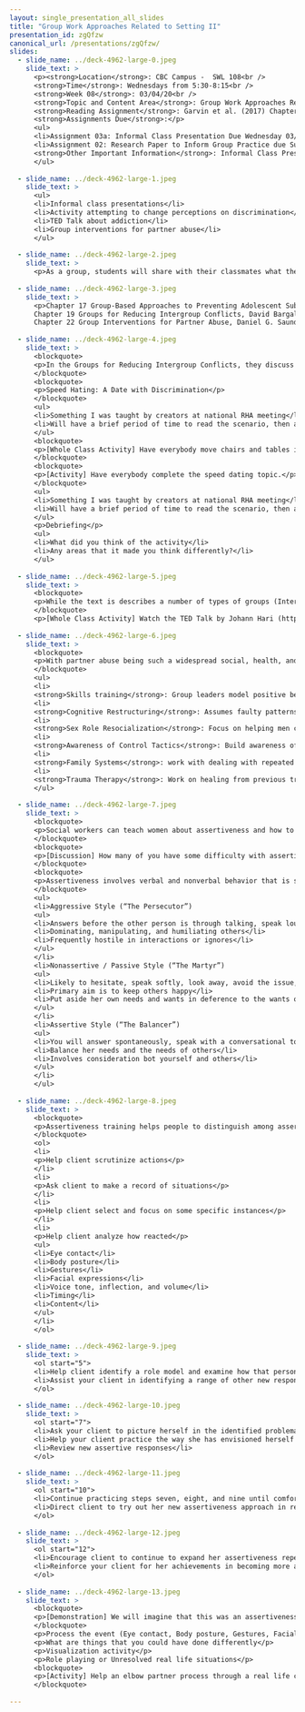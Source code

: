 ```yaml
---
layout: single_presentation_all_slides
title: "Group Work Approaches Related to Setting II"
presentation_id: zgQfzw
canonical_url: /presentations/zgQfzw/
slides:
  - slide_name: ../deck-4962-large-0.jpeg
    slide_text: >
      <p><strong>Location</strong>: CBC Campus -  SWL 108<br />
      <strong>Time</strong>: Wednesdays from 5:30-8:15<br />
      <strong>Week 08</strong>: 03/04/20<br />
      <strong>Topic and Content Area</strong>: Group Work Approaches Related to Setting II<br />
      <strong>Reading Assignment</strong>: Garvin et al. (2017) Chapters 17, 19, and 22<br />
      <strong>Assignments Due</strong>:</p>
      <ul>
      <li>Assignment 03a: Informal Class Presentation Due Wednesday 03/04/20 during class</li>
      <li>Assignment 02: Research Paper to Inform Group Practice due Sunday 03/08/20 by 11:55 PM on My Heritage<br />
      <strong>Other Important Information</strong>: Informal Class Presentation Due During Class Week 08</li>
      </ul>
      
  - slide_name: ../deck-4962-large-1.jpeg
    slide_text: >
      <ul>
      <li>Informal class presentations</li>
      <li>Activity attempting to change perceptions on discrimination</li>
      <li>TED Talk about addiction</li>
      <li>Group interventions for partner abuse</li>
      </ul>
      
  - slide_name: ../deck-4962-large-2.jpeg
    slide_text: >
      <p>As a group, students will share with their classmates what their plan is to implement their group (i.e. when and where), and what the content that they are going to do for their groups. These presentations should not be longer than five minutes</p>
      
  - slide_name: ../deck-4962-large-3.jpeg
    slide_text: >
      <p>Chapter 17 Group-Based Approaches to Preventing Adolescent Substance Abuse: The State of Social Work Science, David Córdova, Francheska Alers-Rojas, Brian Perron, Christopher P. Salas-Wright, &amp; Michael G. Vaughn
      Chapter 19 Groups for Reducing Intergroup Conflicts, David Bargal
      Chapter 22 Group Interventions for Partner Abuse, Daniel G. Saunders</p>
      
  - slide_name: ../deck-4962-large-4.jpeg
    slide_text: >
      <blockquote>
      <p>In the Groups for Reducing Intergroup Conflicts, they discuss groups completed in war torn and conflict laden areas. There is intergroup conflict that is common in the united states, such as discrimination.</p>
      </blockquote>
      <blockquote>
      <p>Speed Hating: A Date with Discrimination</p>
      </blockquote>
      <ul>
      <li>Something I was taught by creators at national RHA meeting</li>
      <li>Will have a brief period of time to read the scenario, then act out the conversation</li>
      </ul>
      <blockquote>
      <p>[Whole Class Activity] Have everybody move chairs and tables into speed dating set up…</p>
      </blockquote>
      <blockquote>
      <p>[Activity] Have everybody complete the speed dating topic.</p>
      </blockquote>
      <ul>
      <li>Something I was taught by creators at national RHA meeting</li>
      <li>Will have a brief period of time to read the scenario, then act out the conversation</li>
      </ul>
      <p>Debriefing</p>
      <ul>
      <li>What did you think of the activity</li>
      <li>Any areas that it made you think differently?</li>
      </ul>
      
  - slide_name: ../deck-4962-large-5.jpeg
    slide_text: >
      <blockquote>
      <p>While the text is describes a number of types of groups (Interactional group psychotherapy, Social Skills Training, Cognitive-Behavioral Groups, and Disease-and-recovery Group Therapy), I want to expose you to other ways of thinking about treatment and ideas that look at the problem from a non-traditional view…</p>
      </blockquote>
      <p>[Whole Class Activity] Watch the TED Talk by Johann Hari (https://www.youtube.com/watch?v=PY9DcIMGxMs).</p>
      
  - slide_name: ../deck-4962-large-6.jpeg
    slide_text: >
      <blockquote>
      <p>With partner abuse being such a widespread social, health, and mental health problem, looking to groups to address these complex problems. There are a number of intervention methods that get implemented. These include:</p>
      </blockquote>
      <ul>
      <li>
      <strong>Skills training</strong>: Group leaders model positive behaviors through role plays, followed by the role-play rehearsal of new behaviors by group members. The goal is to enhance relationship skills in in order to replace abusive and other negative behaviors.</li>
      <li>
      <strong>Cognitive Restructuring</strong>: Assumes faulty patterns of thinking lead to negative emotions, which lead to abusive behavior. Focuses on restructuring of these thoughts to reduce anger and fear. Focused on addressing the abuser</li>
      <li>
      <strong>Sex Role Resocialization</strong>: Focus on helping men consider gender equality and greater flexibility in gender roles.</li>
      <li>
      <strong>Awareness of Control Tactics</strong>: Build awareness of control tactics used to gain or maintain dominance over one’s partner.  Includes things such as isolation, demeaning language, control of finances, and other means of control</li>
      <li>
      <strong>Family Systems</strong>: work with dealing with repeated cycles of interaction that may culminate in abuse.</li>
      <li>
      <strong>Trauma Therapy</strong>: Work on healing from previous trauma, and developing empathy.</li>
      </ul>
      
  - slide_name: ../deck-4962-large-7.jpeg
    slide_text: >
      <blockquote>
      <p>Social workers can teach women about assertiveness and how to develop assertiveness skills.</p>
      </blockquote>
      <blockquote>
      <p>[Discussion] How many of you have some difficulty with assertiveness? In what ways?</p>
      </blockquote>
      <blockquote>
      <p>Assertiveness involves verbal and nonverbal behavior that is straightforward but not offensive. There are generally thought to be three different styles.</p>
      </blockquote>
      <ul>
      <li>Aggressive Style (“The Persecutor”)
      <ul>
      <li>Answers before the other person is through talking, speak loudly and abusively, glare at the other person, speak “past the issue (accusing, blaming, demeaning”), vehemently expound your feelings and opinions, Value yourself “above others,” and hurt others to avoid hurting yourself</li>
      <li>Dominating, manipulating, and humiliating others</li>
      <li>Frequently hostile in interactions or ignores</li>
      </ul>
      </li>
      <li>Nonassertive / Passive Style (“The Martyr”)
      <ul>
      <li>Likely to hesitate, speak softly, look away, avoid the issue, agree regarding-less of own feelings, not express opinions, value yourself “below” others, and hurt yourself to avoid any chance of hurting others</li>
      <li>Primary aim is to keep others happy</li>
      <li>Put aside her own needs and wants in deference to the wants of others because she doesn’t see herself as important</li>
      </ul>
      </li>
      <li>Assertive Style (“The Balancer”)
      <ul>
      <li>You will answer spontaneously, speak with a conversational tone and volume, looking at the other person, speak to the issue, openly express your personal feelings and opinions, value yourself equally to others, and hurt neither yourself nor others</li>
      <li>Balance her needs and the needs of others</li>
      <li>Involves consideration bot yourself and others</li>
      </ul>
      </li>
      </ul>
      
  - slide_name: ../deck-4962-large-8.jpeg
    slide_text: >
      <blockquote>
      <p>Assertiveness training helps people to distinguish among assertive, aggressive, and nonassertive responses.The following are steps to help establish assertive behavior:</p>
      </blockquote>
      <ol>
      <li>
      <p>Help client scrutinize actions</p>
      </li>
      <li>
      <p>Ask client to make a record of situations</p>
      </li>
      <li>
      <p>Help client select and focus on some specific instances</p>
      </li>
      <li>
      <p>Help client analyze how reacted</p>
      <ul>
      <li>Eye contact</li>
      <li>Body posture</li>
      <li>Gestures</li>
      <li>Facial expressions</li>
      <li>Voice tone, inflection, and volume</li>
      <li>Timing</li>
      <li>Content</li>
      </ul>
      </li>
      </ol>
      
  - slide_name: ../deck-4962-large-9.jpeg
    slide_text: >
      <ol start="5">
      <li>Help client identify a role model and examine how that person handled a situation requiring assertiveness</li>
      <li>Assist your client in identifying a range of other new responses for situations where she lacks assertiveness</li>
      </ol>
      
  - slide_name: ../deck-4962-large-10.jpeg
    slide_text: >
      <ol start="7">
      <li>Ask your client to picture herself in the identified problematic situation</li>
      <li>Help your client practice the way she has envisioned herself being more assertive (role playing, unresolved real life situations)</li>
      <li>Review new assertive responses</li>
      </ol>
      
  - slide_name: ../deck-4962-large-11.jpeg
    slide_text: >
      <ol start="10">
      <li>Continue practicing steps seven, eight, and nine until comfortable.</li>
      <li>Direct client to try out her new assertiveness approach in real-life situations</li>
      </ol>
      
  - slide_name: ../deck-4962-large-12.jpeg
    slide_text: >
      <ol start="12">
      <li>Encourage client to continue to expand her assertiveness repertoire until such behavior becomes part of her personal interactive style</li>
      <li>Reinforce your client for her achievements in becoming more assertive</li>
      </ol>
      
  - slide_name: ../deck-4962-large-13.jpeg
    slide_text: >
      <blockquote>
      <p>[Demonstration] We will imagine that this was an assertiveness training group. Process a real life example with a student where they were either nonassertive or aggressive.</p>
      </blockquote>
      <p>Process the event (Eye contact, Body posture, Gestures, Facial expressions, vocal [voice tone, inflection, and volume], Timing, Content)</p>
      <p>What are things that you could have done differently</p>
      <p>Visualization activity</p>
      <p>Role playing or Unresolved real life situations</p>
      <blockquote>
      <p>[Activity] Help an elbow partner process through a real life conflict where they were either nonassertive or aggressive.</p>
      </blockquote>
      
---
```

